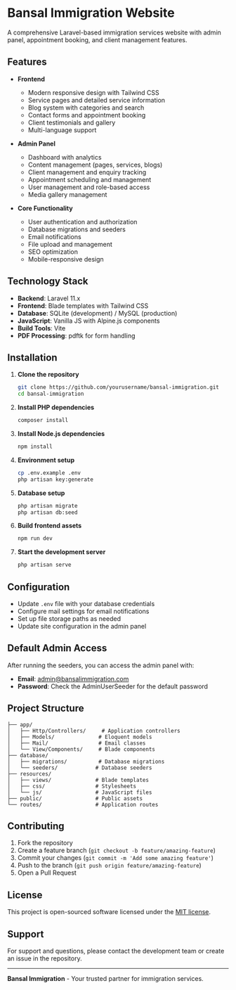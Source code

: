# Bansal Immigration Website

A comprehensive Laravel-based immigration services website with admin panel, appointment booking, and client management features.

## Features

- **Frontend**
  - Modern responsive design with Tailwind CSS
  - Service pages and detailed service information
  - Blog system with categories and search
  - Contact forms and appointment booking
  - Client testimonials and gallery
  - Multi-language support

- **Admin Panel**
  - Dashboard with analytics
  - Content management (pages, services, blogs)
  - Client management and enquiry tracking
  - Appointment scheduling and management
  - User management and role-based access
  - Media gallery management

- **Core Functionality**
  - User authentication and authorization
  - Database migrations and seeders
  - Email notifications
  - File upload and management
  - SEO optimization
  - Mobile-responsive design

## Technology Stack

- **Backend**: Laravel 11.x
- **Frontend**: Blade templates with Tailwind CSS
- **Database**: SQLite (development) / MySQL (production)
- **JavaScript**: Vanilla JS with Alpine.js components
- **Build Tools**: Vite
- **PDF Processing**: pdftk for form handling

## Installation

1. **Clone the repository**
   ```bash
   git clone https://github.com/yourusername/bansal-immigration.git
   cd bansal-immigration
   ```

2. **Install PHP dependencies**
   ```bash
   composer install
   ```

3. **Install Node.js dependencies**
   ```bash
   npm install
   ```

4. **Environment setup**
   ```bash
   cp .env.example .env
   php artisan key:generate
   ```

5. **Database setup**
   ```bash
   php artisan migrate
   php artisan db:seed
   ```

6. **Build frontend assets**
   ```bash
   npm run dev
   ```

7. **Start the development server**
   ```bash
   php artisan serve
   ```

## Configuration

- Update `.env` file with your database credentials
- Configure mail settings for email notifications
- Set up file storage paths as needed
- Update site configuration in the admin panel

## Default Admin Access

After running the seeders, you can access the admin panel with:
- **Email**: admin@bansalimmigration.com
- **Password**: Check the AdminUserSeeder for the default password

## Project Structure

```
├── app/
│   ├── Http/Controllers/     # Application controllers
│   ├── Models/              # Eloquent models
│   ├── Mail/                # Email classes
│   └── View/Components/     # Blade components
├── database/
│   ├── migrations/          # Database migrations
│   └── seeders/            # Database seeders
├── resources/
│   ├── views/              # Blade templates
│   ├── css/                # Stylesheets
│   └── js/                 # JavaScript files
├── public/                 # Public assets
└── routes/                 # Application routes
```

## Contributing

1. Fork the repository
2. Create a feature branch (`git checkout -b feature/amazing-feature`)
3. Commit your changes (`git commit -m 'Add some amazing feature'`)
4. Push to the branch (`git push origin feature/amazing-feature`)
5. Open a Pull Request

## License

This project is open-sourced software licensed under the [MIT license](https://opensource.org/licenses/MIT).

## Support

For support and questions, please contact the development team or create an issue in the repository.

---

**Bansal Immigration** - Your trusted partner for immigration services.